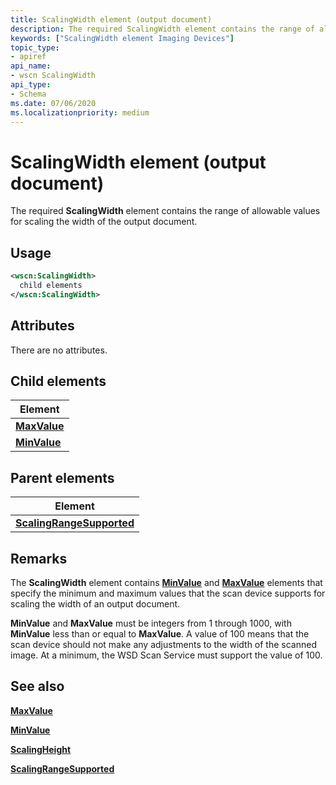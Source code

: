 ```yaml
---
title: ScalingWidth element (output document)
description: The required ScalingWidth element contains the range of allowable values for scaling the width of the output document.
keywords: ["ScalingWidth element Imaging Devices"]
topic_type:
- apiref
api_name:
- wscn ScalingWidth
api_type:
- Schema
ms.date: 07/06/2020
ms.localizationpriority: medium
---
```


# ScalingWidth element (output document)

The required **ScalingWidth** element contains the range of allowable values for scaling the width of the output document.

## Usage

```xml
<wscn:ScalingWidth>
  child elements
</wscn:ScalingWidth>
```

## Attributes

There are no attributes.

## Child elements

| Element |
|--|
| [**MaxValue**](maxvalue.md) |
| [**MinValue**](minvalue.md) |

## Parent elements

| Element |
|--|
| [**ScalingRangeSupported**](scalingrangesupported.md) |

## Remarks

The **ScalingWidth** element contains [**MinValue**](minvalue.md) and [**MaxValue**](maxvalue.md) elements that specify the minimum and maximum values that the scan device supports for scaling the width of an output document.

**MinValue** and **MaxValue** must be integers from 1 through 1000, with **MinValue** less than or equal to **MaxValue**. A value of 100 means that the scan device should not make any adjustments to the width of the scanned image. At a minimum, the WSD Scan Service must support the value of 100.

## See also

[**MaxValue**](maxvalue.md)

[**MinValue**](minvalue.md)

[**ScalingHeight**](scalingheight2.md)

[**ScalingRangeSupported**](scalingrangesupported.md)
